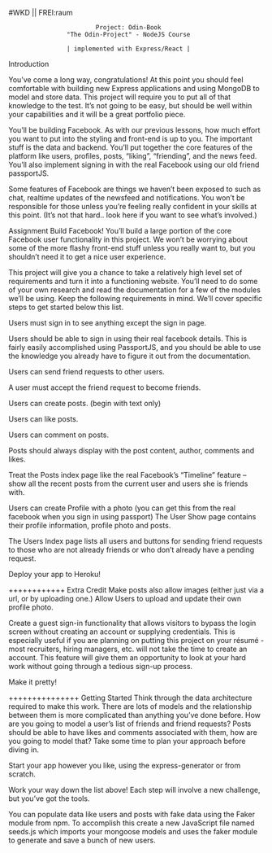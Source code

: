 #WKD || FREI:raum

                            Project: Odin-Book
                    "The Odin-Project" - NodeJS Course

                    | implemented with Express/React |

Introduction

You’ve come a long way, congratulations! At this point you should feel comfortable with building new Express applications and using MongoDB to model and store data. This project will require you to put all of that knowledge to the test. It’s not going to be easy, but should be well within your capabilities and it will be a great portfolio piece.

You’ll be building Facebook. As with our previous lessons, how much effort you want to put into the styling and front-end is up to you. The important stuff is the data and backend. You’ll put together the core features of the platform like users, profiles, posts, “liking”, “friending”, and the news feed. You’ll also implement signing in with the real Facebook using our old friend passportJS.

Some features of Facebook are things we haven’t been exposed to such as chat, realtime updates of the newsfeed and notifications. You won’t be responsible for those unless you’re feeling really confident in your skills at this point. (It’s not that hard.. look here if you want to see what’s involved.)

Assignment
Build Facebook! You’ll build a large portion of the core Facebook user functionality in this project. We won’t be worrying about some of the more flashy front-end stuff unless you really want to, but you shouldn’t need it to get a nice user experience.

This project will give you a chance to take a relatively high level set of requirements and turn it into a functioning website. You’ll need to do some of your own research and read the documentation for a few of the modules we’ll be using. Keep the following requirements in mind. We’ll cover specific steps to get started below this list.

Users must sign in to see anything except the sign in page.

Users should be able to sign in using their real facebook details. This is fairly easily accomplished using PassportJS, and you should be able to use the knowledge you already have to figure it out from the documentation.

Users can send friend requests to other users.

A user must accept the friend request to become friends.

Users can create posts. (begin with text only)

Users can like posts.

Users can comment on posts.

Posts should always display with the post content, author, comments and likes.

Treat the Posts index page like the real Facebook’s “Timeline” feature – show all the recent posts from the current user and users she is friends with.

Users can create Profile with a photo (you can get this from the real facebook when you sign in using passport)
The User Show page contains their profile information, profile photo and posts.

The Users Index page lists all users and buttons for sending friend requests to those who are not already friends or who don’t already have a pending request.

Deploy your app to Heroku!

++++++++++++
Extra Credit
Make posts also allow images (either just via a url, or by uploading one.)
Allow Users to upload and update their own profile photo.

Create a guest sign-in functionality that allows visitors to bypass the login screen without creating an account or supplying credentials. This is especially useful if you are planning on putting this project on your résumé - most recruiters, hiring managers, etc. will not take the time to create an account. This feature will give them an opportunity to look at your hard work without going through a tedious sign-up process.

Make it pretty!

+++++++++++++++
Getting Started
Think through the data architecture required to make this work. There are lots of models and the relationship between them is more complicated than anything you’ve done before. How are you going to model a user’s list of friends and friend requests? Posts should be able to have likes and comments associated with them, how are you going to model that? Take some time to plan your approach before diving in.

Start your app however you like, using the express-generator or from scratch.

Work your way down the list above! Each step will involve a new challenge, but you’ve got the tools.

You can populate data like users and posts with fake data using the Faker module from npm. To accomplish this create a new JavaScript file named seeds.js which imports your mongoose models and uses the faker module to generate and save a bunch of new users.